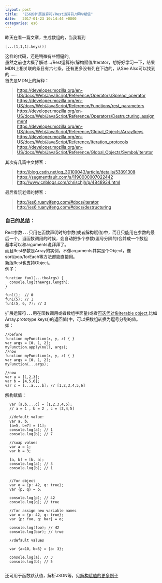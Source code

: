 ```yaml
---
layout: post
title:  "ES6的扩展运算符/Rest运算符/解构赋值"
date:   2017-01-23 10:14:44 +0800
categories: es6
---
```

昨天在看一篇文章，生成数组的，当我看到  
```
[...[1,1,1].keys()]  
```
这样的代码，还是稍微有些懵逼的。  
虽然之前也大概了解过.../Rest运算符/解构赋值/Iterator，想好好学习一下，结果MDN上相关联的条目有六七条，还有更多没有列在下边的，从See Also可以找到的……  
首先是MDN上的解释：  

> https://developer.mozilla.org/en-US/docs/Web/JavaScript/Reference/Operators/Spread_operator  
> https://developer.mozilla.org/en-US/docs/Web/JavaScript/Reference/Functions/rest_parameters  
> https://developer.mozilla.org/en-US/docs/Web/JavaScript/Reference/Operators/Destructuring_assignment  
> https://developer.mozilla.org/en-US/docs/Web/JavaScript/Reference/Global_Objects/Array/keys  
> https://developer.mozilla.org/en-US/docs/Web/JavaScript/Reference/Iteration_protocols  
> https://developer.mozilla.org/en-US/docs/Web/JavaScript/Reference/Global_Objects/Symbol/iterator  


其次有几篇中文博客：  

> http://blog.csdn.net/qq_30100043/article/details/53391308  
> https://segmentfault.com/a/1190000007022442  
> http://www.cnblogs.com/chrischjh/p/4848934.html  


最后看阮老师的博客：

> http://es6.ruanyifeng.com/#docs/iterator  
> http://es6.ruanyifeng.com/#docs/destructuring  

### 自己的总结：  
Rest参数```...```只用在函数声明时的参数(或者解构赋值)中，而且只能用在参数的最后一个，当函数调用的时候，会自动把多个参数(逗号分隔的)合并成一个数组  
基本可以和arguments说拜拜了。  
而且Rest参数是Array的实例，不像arguments其实是个Object，像sort/pop/forEach等方法都能直接用。  
新版Rest也支持Object。  
例子：  

```  
function fun1(...theArgs) {
  console.log(theArgs.length);
}

fun1();  // 0
fun1(5); // 1
fun1(5, 6, 7); // 3
```  

扩展运算符```...```用在函数调用或者数组字面量(或者[可迭代对象iterable object](https://developer.mozilla.org/en-US/docs/Web/JavaScript/Reference/Global_Objects/Symbol/iterator),比如Array.prototype.keys()的返回值)中，可以把数组转换为逗号分割的值。  
如：  

```  
//before  
function myFunction(x, y, z) { }  
var args = [0, 1, 2];  
myFunction.apply(null, args);  
//now  
function myFunction(x, y, z) { }  
var args = [0, 1, 2];  
myFunction(...args);  

//now  
var a = [1,2,3];  
var b = [4,5,6];  
var c = [...a,...b]; // [1,2,3,4,5,6]  

```  

解构赋值：  

```  
  var [a,b,...c] = [1,2,3,4,5];
  // a = 1 , b = 2 , c = [3,4,5]

  //default value:
  var a, b;
  [a=5, b=7] = [1];
  console.log(a); // 1
  console.log(b); // 7  

  //swap values
  var a = 1;
  var b = 3;

  [a, b] = [b, a];
  console.log(a); // 3
  console.log(b); // 1


  //for object
  var o = {p: 42, q: true};
  var {p, q} = o;

  console.log(p); // 42
  console.log(q); // true

  //for assign new variable names
  var o = {p: 42, q: true};
  var {p: foo, q: bar} = o;

  console.log(foo); // 42
  console.log(bar); // true    

  //default values

  var {a=10, b=5} = {a: 3};

  console.log(a); // 3
  console.log(b); // 5


```  
还可用于函数默认值，解析JSON等，见[解构赋值的更多例子](https://developer.mozilla.org/en-US/docs/Web/JavaScript/Reference/Operators/Destructuring_assignment)
